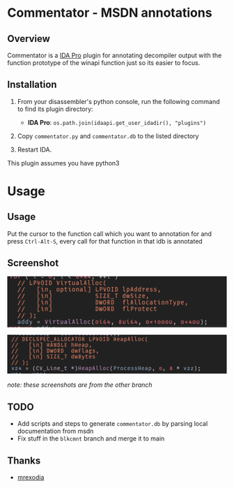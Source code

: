 # Commentator - MSDN annotations

## Overview

Commentator is a [IDA Pro](https://www.hex-rays.com/products/ida/) plugin for annotating decompiler output with the
function prototype of the winapi function just so its easier to focus.

## Installation

1. From your disassembler's python console, run the following command to find its plugin directory:
    - **IDA Pro**: `os.path.join(idaapi.get_user_idadir(), "plugins")`

2. Copy `commentator.py` and `commentator.db` to the listed directory
3. Restart IDA.

This plugin assumes you have python3


# Usage
## Usage

Put the cursor to the function call which you want to annotation for and press `Ctrl-Alt-S`, every call for that
function in that idb is annotated

## Screenshot

![](imgs/blk_cmnt.png)

![](imgs/blk_cmnt2.png)

*note: these screenshots are from the other branch*


## TODO
- Add scripts and steps to generate `commentator.db` by parsing local documentation from msdn
- Fix stuff in the `blkcmnt` branch and merge it to main


## Thanks

- [mrexodia](https://github.com/mrexodia)